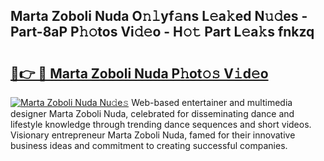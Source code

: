 ## Marta Zoboli Nuda O𝚗𝚕yf𝚊ns L𝚎a𝚔ed N𝚞𝚍es - Part-8aP P𝚑𝚘tos Vi𝚍𝚎o - H𝚘𝚝 Part L𝚎a𝚔s fnkzq

# <h2><a href="http://kf7997e.oniu.top/?m=Marta+Zoboli+Nuda">🔗👉 🔴 Marta Zoboli Nuda P𝚑ot𝚘𝚜 V𝚒d𝚎o</a></h2>

[![Marta Zoboli Nuda Nu𝚍e𝚜](https://i.imgur.com/0qMVB7G.gif)](http://kf7997e.oniu.top/?m=Marta+Zoboli+Nuda)
Web-based entertainer and multimedia designer Marta Zoboli Nuda, celebrated for disseminating dance and lifestyle knowledge through trending dance sequences and short videos. Visionary entrepreneur Marta Zoboli Nuda, famed for their innovative business ideas and commitment to creating successful companies.  
